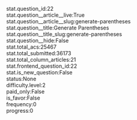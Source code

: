 stat.question_id:22  
stat.question__article__live:True  
stat.question__article__slug:generate-parentheses  
stat.question__title:Generate Parentheses  
stat.question__title_slug:generate-parentheses  
stat.question__hide:False  
stat.total_acs:25467  
stat.total_submitted:36173  
stat.total_column_articles:21  
stat.frontend_question_id:22  
stat.is_new_question:False  
status:None  
difficulty.level:2  
paid_only:False  
is_favor:False  
frequency:0  
progress:0  
